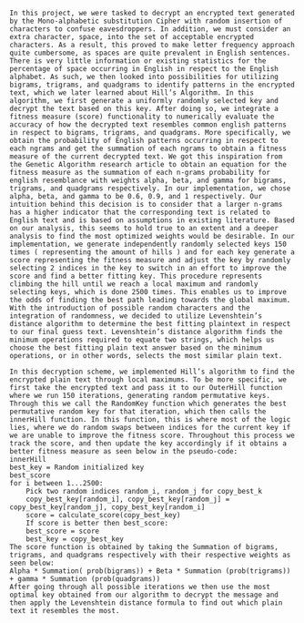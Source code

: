 
	In this project, we were tasked to decrypt an encrypted text generated by the Mono-alphabetic substitution Cipher with random insertion of characters to confuse eavesdroppers. In addition, we must consider an extra character, space, into the set of acceptable encrypted characters. As a result, this proved to make letter frequency approach quite cumbersome, as spaces are quite prevalent in English sentences. There is very little information or existing statistics for the percentage of space occurring in English in respect to the English alphabet. As such, we then looked into possibilities for utilizing bigrams, trigrams, and quadgrams to identify patterns in the encrypted text, which we later learned about Hill’s Algorithm. In this algorithm, we first generate a uniformly randomly selected key and decrypt the text based on this key. After doing so, we integrate a fitness measure (score) functionality to numerically evaluate the accuracy of how the decrypted text resembles common english patterns in respect to bigrams, trigrams, and quadgrams. More specifically, we obtain the probability of English patterns occurring in respect to each ngrams and get the summation of each ngrams to obtain a fitness measure of the current decrypted text. We got this inspiration from the Genetic Algorithm research article to obtain an equation for the fitness measure as the summation of each n-grams probability for english resemblance with weights alpha, beta, and gamma for bigrams, trigrams, and quadgrams respectively. In our implementation, we chose alpha, beta, and gamma to be 0.6, 0.9, and 1 respectively. Our intuition behind this decision is to consider that a larger n-grams has a higher indicator that the corresponding text is related to English text and is based on assumptions in existing literature. Based on our analysis, this seems to hold true to an extent and a deeper analysis to find the most optimized weights would be desirable. In our implementation, we generate independently randomly selected keys 150 times ( representing the amount of hills ) and for each key generate a score representing the fitness measure and adjust the key by randomly selecting 2 indices in the key to switch in an effort to improve the score and find a better fitting key. This procedure represents climbing the hill until we reach a local maximum and randomly selecting keys, which is done 2500 times. This enables us to improve the odds of finding the best path leading towards the global maximum. With the introduction of possible random characters and the integration of randomness, we decided to utilize Levenshtein’s distance algorithm to determine the best fitting plaintext in respect to our final guess text. Levenshtein’s distance algorithm finds the minimum operations required to equate two strings, which helps us choose the best fitting plain text answer based on the minimum operations, or in other words, selects the most similar plain text.
 
	In this decryption scheme, we implemented Hill’s algorithm to find the encrypted plain text through local maximums. To be more specific, we first take the encrypted text and pass it to our OuterHill function where we run 150 iterations, generating random permutative keys. Through this we call the RandomKey function which generates the best permutative random key for that iteration, which then calls the innerHill function. In this function, this is where most of the logic lies, where we do random swaps between indices for the current key if we are unable to improve the fitness score. Throughout this process we track the score, and then update the key accordingly if it obtains a better fitness measure as seen below in the pseudo-code:
	innerHill
	best_key = Random initialized key
	best_score
	for i between 1...2500:
		Pick two random indices random_i, random_j for copy_best_k
		copy_best_key[random_i], copy_best_key[random_j] = copy_best_key[random_j], copy_best_key[random_i]
		score = calculate_score(copy_best_key)
		If score is better then best_score:
		best_score = score
		best_key = copy_best_key
	The score function is obtained by taking the Summation of bigrams, trigrams, and quadgrams respectively with their respective weights as seen below:
	Alpha * Summation( prob(bigrams)) + Beta * Summation (prob(trigrams)) + gamma * Summation (prob(quadgrams))
	After going through all possible iterations we then use the most optimal key obtained from our algorithm to decrypt the message and then apply the Levenshtein distance formula to find out which plain text it resembles the most.


